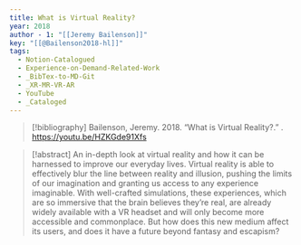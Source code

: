 ```yaml
---
title: What is Virtual Reality?
year: 2018
author - 1: "[[Jeremy Bailenson]]"
key: "[[@Bailenson2018-hl]]"
tags:
  - Notion-Catalogued
  - Experience-on-Demand-Related-Work
  - _BibTex-to-MD-Git
  - _XR-MR-VR-AR
  - YouTube
  - _Cataloged
---
```


> [!bibliography]
> Bailenson, Jeremy. 2018. “What is Virtual Reality?.” . https://youtu.be/HZKGde91Xfs

> [!abstract]
> An in-depth look at virtual reality and how it can be harnessed to improve our everyday lives. Virtual reality is able to effectively blur the line between reality and illusion, pushing the limits of our imagination and granting us access to any experience imaginable. With well-crafted simulations, these experiences, which are so immersive that the brain believes they’re real, are already widely available with a VR headset and will only become more accessible and commonplace. But how does this new medium affect its users, and does it have a future beyond fantasy and escapism?